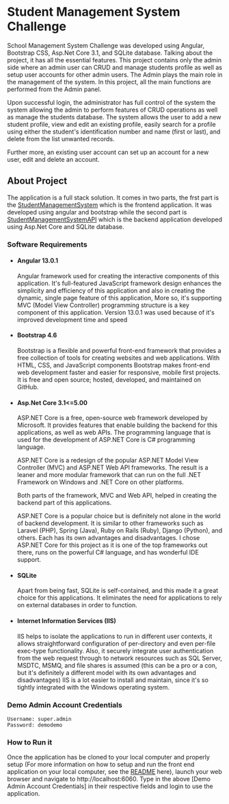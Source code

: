# Student Management System Challenge

School Management System Challenge was developed using Angular, Bootstrap CSS, Asp.Net Core 3.1, and SQLite database. Talking about the project, it has all the essential features. This project contains only the admin side where an admin user can CRUD and manage students profile as well as setup user accounts for other admin users. The Admin plays the main role in the management of the system. In this project, all the main functions are performed from the Admin panel.

Upon successful login, the administrator has full control of the system the system allowing the admin to perform features of CRUD operations as well as manage the students database. The system allows the user to add a new student profile, view and edit an existing profile, easily search for a profile using either the student's identification number and name (first or last), and delete from the list unwanted records.

Further more, an existing user account can set up an account for a new user, edit and delete an account.

## About Project
The application is a full stack solution. It comes in two parts, the frst part is the [StudentManagementSystem](https://github.com/Campilax/StudentManagementSystemChallenge/tree/main/StudentManagementSystem) which is the frontend application. It was developed using angular and bootstrap while the second part is [StudentManagementSystemAPI](https://github.com/Campilax/StudentManagementSystemChallenge/tree/main/StudentManagementSystemAPI) which is the backend application developed using Asp.Net Core and SQLite database.

### Software Requirements
- #### **Angular 13.0.1**
  Angular framework used for creating the interactive components of this application. It's full-featured JavaScript framework design enhances the simplicity and efficiency of this application and also in creating the dynamic, single page feature of this application, More so, it's supporting MVC (Model View Controller) programming structure is a key component of this application. Version 13.0.1 was used because of it's improved development time and speed <br />
  
- #### **Bootstrap 4.6**
  Bootstrap is a flexible and powerful front-end framework that provides a free collection of tools for creating websites and web applications. With HTML, CSS, and JavaScript components Bootstrap makes front-end web development faster and easier for responsive, mobile first projects. It is free and open source; hosted, developed, and maintained on GitHub. <br />
  
- #### **Asp.Net Core 3.1<=5.00**
  ASP.NET Core is a free, open-source web framework developed by Microsoft. It provides features that enable building the backend for this applications, as well as web APIs. The programming language that is used for the development of ASP.NET Core is C# programming language.

  ASP.NET Core is a redesign of the popular ASP.NET Model View Controller (MVC) and ASP.NET Web API frameworks. The result is a leaner and more modular framework that can run on the full .NET Framework on Windows and .NET Core on other platforms.

  Both parts of the framework, MVC and Web API, helped in creating the backend part of this applications.

  ASP.NET Core is a popular choice but is definitely not alone in the world of backend development. It is similar to other frameworks such as Laravel (PHP), Spring (Java), Ruby on Rails (Ruby), Django (Python), and others. Each has its own advantages and disadvantages. I chose ASP.NET Core for this project as it is one of the top frameworks out there, runs on the powerful C# language, and has wonderful IDE support. <br />
  
- #### **SQLite**
  Apart from being fast, SQLite is self-contained, and this made it a great choice for this applications. It eliminates the need for applications to rely on external databases in order to function.
  
- #### **Internet Information Services (IIS)**
  IIS helps to isolate the applications to run in different user contexts, it allows straightforward configuration of per-directory and even per-file exec-type functionality.
Also, it securely integrate user authentication from the web request through to network resources such as SQL Server, MSDTC, MSMQ, and file shares is assumed (this can be a pro or a con, but it's definitely a different model with its own advantages and disadvantages)
IIS is a lot easier to install and maintain, since it's so tightly integrated with the Windows operating system.

### Demo Admin Account Credentials
```
Username: super.admin
Password: demodemo
```

### How to Run it
Once the application has be cloned to your local computer and properly setup (For more information on how to setup and run the front end application on your local computer, see the [README](https://github.com/Campilax/StudentManagementSystemChallenge/tree/main/StudentManagementSystem) here), launch your web browser and navigate to http://localhost:6060. Type in the above [Demo Admin Account Credentials] in their respective fields and login to use the application.



